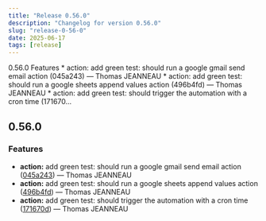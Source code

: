```yaml
---
title: "Release 0.56.0"
description: "Changelog for version 0.56.0"
slug: "release-0-56-0"
date: 2025-06-17
tags: [release]
---
```


<p class="before-truncate"> 0.56.0   Features  * action: add green test: should run a google gmail send email action (045a243) — Thomas JEANNEAU * action: add green test: should run a google sheets append values action (496b4fd) — Thomas JEANNEAU * action: add green test: should trigger the automation with a cron time (171670...</p>

<!-- truncate -->

## 0.56.0

### Features

* **action:** add green test: should run a google gmail send email action ([045a243](https://github.com/latechforce/engine/commit/045a2438c6ea023c4fd81fc5d3a052703fb93302)) — Thomas JEANNEAU
* **action:** add green test: should run a google sheets append values action ([496b4fd](https://github.com/latechforce/engine/commit/496b4fdd47114316bdb65f96dc04e894f792c9b5)) — Thomas JEANNEAU
* **action:** add green test: should trigger the automation with a cron time ([171670d](https://github.com/latechforce/engine/commit/171670d43a724fe8dfde8694677f2ff61d07c8dc)) — Thomas JEANNEAU
